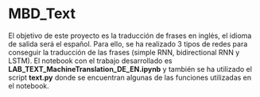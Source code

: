 # MBD_Text

El objetivo de este proyecto es la traducción de frases en inglés, el idioma de salida será el español. Para ello, se ha realizado 3 tipos de redes para conseguir la traducción de las frases (simple RNN, bidirectional RNN y LSTM). El notebook con el trabajo desarrollado es __LAB_TEXT_MachineTranslation_DE_EN.ipynb__ y también se ha utilizado el script __text.py__ donde se encuentran algunas de las funciones utilizadas en el notebook.